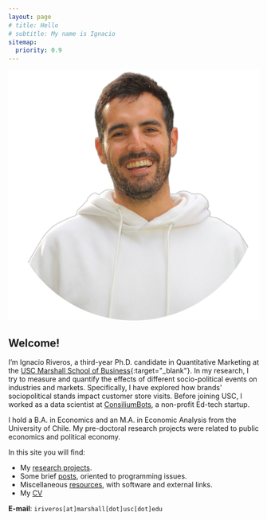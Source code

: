 ```yaml
---
layout: page
# title: Hello
# subtitle: My name is Ignacio
sitemap:
  priority: 0.9
---
```


<img src="/assets/images/profile-pic-3.png" id="about-img">

## Welcome!
I’m Ignacio Riveros, a third-year Ph.D. candidate in Quantitative Marketing at the [USC Marshall School of Business](https://www.marshall.usc.edu){:target="_blank"}. In my research, I try to measure and quantify the effects of different socio-political events on industries and markets. Specifically, I have explored how brands' sociopolitical stands impact customer store visits. Before joining USC, I worked as a data scientist at [ConsiliumBots](https://www.consiliumbots.com/), a non-profit Ed-tech startup. 

I hold a B.A. in Economics and an M.A. in Economic Analysis from the University of Chile. My pre-doctoral research projects were related to public economics and political economy.

<!-- Descripción sobre mis research interests -->

In this site you will find: 
- My [research projects]({{site.baseurl}}/research). 
- Some brief [posts]({{site.baseurl}}/posts), oriented to programming issues. 
- Miscellaneous [resources]({{site.baseurl}}/resources), with software and external links.
- My [CV]({{site.baseurl}}/assets/cv.pdf)

**E-mail**: `iriveros[at]marshall[dot]usc[dot]edu`

